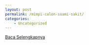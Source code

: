 ```yaml
---
layout: post
permalink: /mimpi-calon-suami-sakit/
categories:
    - Uncategorized
---
```


[Baca Selengkapnya](/04)